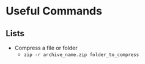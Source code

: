 # Useful Commands

## Lists

- Compress a file or folder
  * `zip -r archive_name.zip folder_to_compress`

